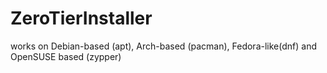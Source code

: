 # ZeroTierInstaller
works on Debian-based (apt), Arch-based (pacman), Fedora-like(dnf) and OpenSUSE based (zypper)
